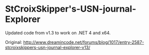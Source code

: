 # StCroixSkipper's-USN-journal-Explorer
Updated code from v1.3 to work on .NET 4 and x64.

Original: http://www.dreamincode.net/forums/blog/1017/entry-2587-stcroixskippers-usn-journal-explorer-v13/
